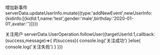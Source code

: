 

增加新事件
     serverData.updateUserInfo.mutate({type:'addNewEvent',newUserInfo:{kidinfo:[{kidId:1,name:'test',gender:'male',birthday:'2020-01-01',avatar:''}]}})

关注用户
     serverData.UserOperation.followUser({targetUserId:1,callback:(success,message)=>{
        if(success){
            console.log('关注成功')
        }else{
            console.log('关注失败')
        }
     }})

